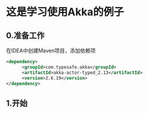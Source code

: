 # 这是学习使用Akka的例子

## 0.准备工作

在IDEA中创建Maven项目，添加依赖项

```xml
<dependency>
      <groupId>com.typesafe.akka</groupId>
      <artifactId>akka-actor-typed_2.13</artifactId>
      <version>2.6.19</version>
</dependency>
```

## 1.开始